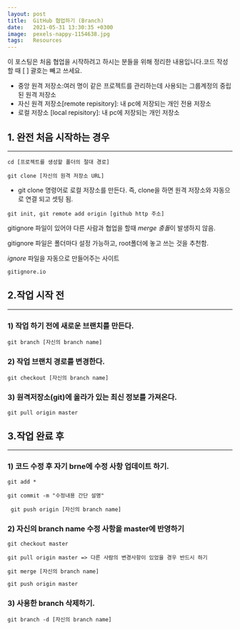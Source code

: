 ```yaml
---
layout: post
title:  GitHub 협업하기 (Branch)  
date:   2021-05-31 13:30:35 +0300
image:  pexels-nappy-1154638.jpg
tags:   Resources
---
```

 
이 포스팅은 처음 협업을 시작하려고 하시는 분들을 위해  정리한 내용입니다.코드 작성할 때 [  ]  괄호는 빼고 쓰세요.

  + 중앙 원격 저장소:여러 명이 같은 프로젝트를 관리하는데 사용되는 그룹계정의 중립된 원격 저장소
  + 자신 원격 저장소[remote repisitory]: 내 pc에 저장되는 개인 전용 저장소 
  + 로컬 저장소 [local repisitory]: 내 pc에 저장되는 개인 저장소 

## 1.  완전 처음 시작하는 경우
---
```
cd [프로젝트를 생성할 폴더의 절대 경로]
```

```
git clone [자신의 원격 저장소 URL] 
```
+ git clone 명령어로 로컬 저장소를 만든다. 즉, clone을 하면 원격 저장소와 자동으로 연결 되고 셋팅 됨.

```
git init, git remote add origin [github http 주소]  
```
gitignore 파일이 있어야 다른 사람과 협업을 할때 *merge 충돌*이 발생하지 않음.

gitignore 파일은 폴더마다 설정 가능하고, root폴더에 놓고 쓰는 것을 추천함.

*ignore* 파일을 자동으로 만들어주는 사이트

```
gitignore.io
```

 

 

## 2.작업 시작 전 
---

### 1) 작업 하기 전에 새로운 브랜치를 만든다.

 ```
 git branch [자신의 branch name]
 ```

### 2) 작업 브랜치 경로를 변경한다.
  
```
git checkout [자신의 branch name]
 ```

### 3) 원격저장소(git)에 올라가 있는 최신 정보를 가져온다.

```
git pull origin master
```  


## 3.작업 완료 후 
---



### 1) 코드 수정 후 자기 brne에 수정 사항 업데이트 하기.

```
git add *
```



``` 
git commit -m "수정내용 간단 설명"
```



```
 git push origin [자신의 branch name]
```


### 2) 자신의 branch name 수정 사항을 master에 반영하기 


```
git checkout master
```



```
git pull origin master => 다른 사람의 변경사항이 있었을 경우 반드시 하기
```



```
git merge [자신의 branch name]
```



```
git push origin master
```


### 3) 사용한 branch 삭제하기.

```
git branch -d [자신의 branch name]
```